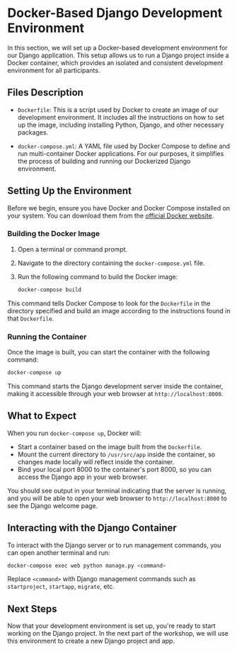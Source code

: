 # Docker-Based Django Development Environment

In this section, we will set up a Docker-based development environment for our Django application. This setup allows us to run a Django project inside a Docker container, which provides an isolated and consistent development environment for all participants.

## Files Description

- `Dockerfile`: This is a script used by Docker to create an image of our development environment. It includes all the instructions on how to set up the image, including installing Python, Django, and other necessary packages.

- `docker-compose.yml`: A YAML file used by Docker Compose to define and run multi-container Docker applications. For our purposes, it simplifies the process of building and running our Dockerized Django environment.

## Setting Up the Environment

Before we begin, ensure you have Docker and Docker Compose installed on your system. You can download them from the [official Docker website](https://docs.docker.com/get-docker/).

### Building the Docker Image

1. Open a terminal or command prompt.
2. Navigate to the directory containing the `docker-compose.yml` file.
3. Run the following command to build the Docker image:

    ```bash
    docker-compose build
    ```

This command tells Docker Compose to look for the `Dockerfile` in the directory specified and build an image according to the instructions found in that `Dockerfile`.

### Running the Container

Once the image is built, you can start the container with the following command:

```bash
docker-compose up
```

This command starts the Django development server inside the container, making it accessible through your web browser at `http://localhost:8000`.

## What to Expect

When you run `docker-compose up`, Docker will:

- Start a container based on the image built from the `Dockerfile`.
- Mount the current directory to `/usr/src/app` inside the container, so changes made locally will reflect inside the container.
- Bind your local port 8000 to the container's port 8000, so you can access the Django app in your web browser.

You should see output in your terminal indicating that the server is running, and you will be able to open your web browser to `http://localhost:8000` to see the Django welcome page.

## Interacting with the Django Container

To interact with the Django server or to run management commands, you can open another terminal and run:

```bash
docker-compose exec web python manage.py <command>
```

Replace `<command>` with Django management commands such as `startproject`, `startapp`, `migrate`, etc.

## Next Steps

Now that your development environment is set up, you're ready to start working on the Django project. In the next part of the workshop, we will use this environment to create a new Django project and app.